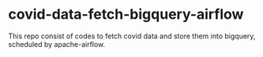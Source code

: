 # covid-data-fetch-bigquery-airflow
This repo consist of codes to fetch covid data and store them into bigquery, scheduled by apache-airflow.
